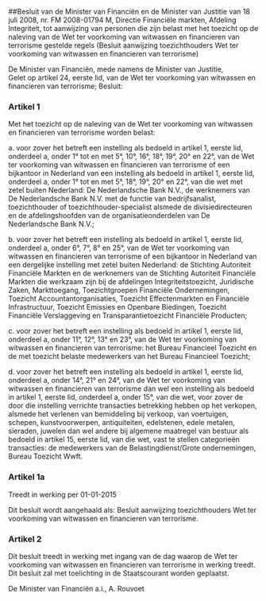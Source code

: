 <meta http-equiv='Content-Type' content='text/html; charset=utf-8' />

##Besluit van de Minister van Financiën en de Minister van Justitie van 18 juli 2008, nr. FM 2008-01794 M, Directie Financiële markten, Afdeling Integriteit, tot aanwijzing van personen die zijn belast met het toezicht op de naleving van de Wet ter voorkoming van witwassen en financieren van terrorisme gestelde regels (Besluit aanwijzing toezichthouders Wet ter voorkoming van witwassen en financieren van terrorisme)

De Minister van Financiën, mede namens de Minister van Justitie,  
Gelet op artikel 24, eerste lid, van de Wet ter voorkoming van witwassen en financieren van terrorisme;
Besluit:    

### Artikel  1  

Met het toezicht op de naleving van de Wet ter voorkoming van witwassen en financieren van terrorisme worden belast: 

a. voor zover het betreft een instelling als bedoeld in artikel 1, eerste lid, onderdeel a, onder 1° tot en met 5°, 10°, 16°, 18°, 19°, 20° en 22°, van de Wet ter voorkoming van witwassen en financieren van terrorisme of een bijkantoor in Nederland van een instelling als bedoeld in artikel 1, eerste lid, onderdeel a, onder 1° tot en met 5°, 18°, 19°, 20° en 22°, van die wet met zetel buiten Nederland: De Nederlandsche Bank N.V., de werknemers van De Nederlandsche Bank N.V. met de functie van bedrijfsanalist, toezichthouder of toezichthouder-specialist alsmede de divisiedirecteuren en de afdelingshoofden van de organisatieonderdelen van De Nederlandsche Bank N.V.;  

b. voor zover het betreft een instelling als bedoeld in artikel 1, eerste lid, onderdeel a, onder 6°, 7°, 8° en 25°, van de Wet ter voorkoming van witwassen en financieren van terrorisme of een bijkantoor in Nederland van een dergelijke instelling met zetel buiten Nederland: de Stichting Autoriteit Financiële Markten en de werknemers van de Stichting Autoriteit Financiële Markten die werkzaam zijn bij de afdelingen Integriteitstoezicht, Juridische Zaken, Markttoegang, Toezichtgroepen Financiële Ondernemingen, Toezicht Accountantorganisaties, Toezicht Effectenmarkten en Financiële Infrastructuur, Toezicht Emissies en Openbare Biedingen, Toezicht Financiële Verslaggeving en Transparantietoezicht Financiële Producten;  

c. voor zover het betreft een instelling als bedoeld in artikel 1, eerste lid, onderdeel a, onder 11°, 12°, 13° en 23°, van de Wet ter voorkoming van witwassen en financieren van terrorisme: het Bureau Financieel Toezicht en de met toezicht belaste medewerkers van het Bureau Financieel Toezicht;  

d. voor zover het betreft een instelling als bedoeld in artikel 1, eerste lid, onderdeel a, onder 14°, 21° en 24°, van de Wet ter voorkoming van witwassen en financieren van terrorisme dan wel een instelling als bedoeld in artikel 1, eerste lid, onderdeel a, onder 15°, van die wet, voor zover de door die instelling verrichte transacties betrekking hebben op het verkopen, alsmede het verlenen van bemiddeling bij verkoop, van voertuigen, schepen, kunstvoorwerpen, antiquiteiten, edelstenen, edele metalen, sieraden, juwelen dan wel andere bij algemene maatregel van bestuur als bedoeld in artikel 15, eerste lid, van die wet, vast te stellen categorieën transacties: de medewerkers van de Belastingdienst/Grote ondernemingen, Bureau Toezicht Wwft.   

### Artikel  1a  
Treedt in werking per 01-01-2015 

Dit besluit wordt aangehaald als: Besluit aanwijzing toezichthouders Wet ter voorkoming van witwassen en financieren van terrorisme. 

### Artikel  2  

Dit besluit treedt in werking met ingang van de dag waarop de Wet ter voorkoming van witwassen en financieren van terrorisme in werking treedt. 
Dit besluit zal met toelichting in de Staatscourant worden geplaatst.  

De 
Minister van Financiën a.i., 
A. Rouvoet     
